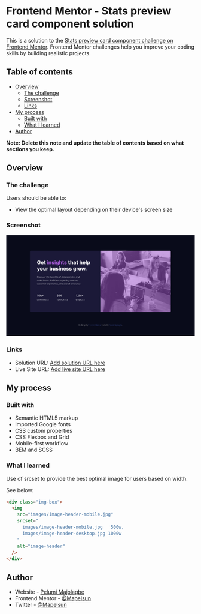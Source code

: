 # Frontend Mentor - Stats preview card component solution

This is a solution to the [Stats preview card component challenge on Frontend Mentor](https://www.frontendmentor.io/challenges/stats-preview-card-component-8JqbgoU62). Frontend Mentor challenges help you improve your coding skills by building realistic projects.

## Table of contents

- [Overview](#overview)
  - [The challenge](#the-challenge)
  - [Screenshot](#screenshot)
  - [Links](#links)
- [My process](#my-process)
  - [Built with](#built-with)
  - [What I learned](#what-i-learned)
- [Author](#author)

**Note: Delete this note and update the table of contents based on what sections you keep.**

## Overview

### The challenge

Users should be able to:

- View the optimal layout depending on their device's screen size

### Screenshot

![Solution Screenshot](./design/screenshot.png)

### Links

- Solution URL: [Add solution URL here](https://github.com/Mapelsun/stats-card-component)
- Live Site URL: [Add live site URL here](https://mapelsun.github.io/stats-card-component/)

## My process

### Built with

- Semantic HTML5 markup
- Imported Google fonts
- CSS custom properties
- CSS Flexbox and Grid
- Mobile-first workflow
- BEM and SCSS

### What I learned

Use of srcset to provide the best optimal image for users based on width.

See below:

```html
<div class="img-box">
  <img
    src="images/image-header-mobile.jpg"
    srcset="
      images/image-header-mobile.jpg   500w,
      images/image-header-desktop.jpg 1000w
    "
    alt="image-header"
  />
</div>
```

## Author

- Website - [Pelumi Majolagbe](https://pelumi.dev/)
- Frontend Mentor - [@Mapelsun](https://www.frontendmentor.io/profile/Mapelsun)
- Twitter - [@Mapelsun](https://www.twitter.com/Mapelsun)
